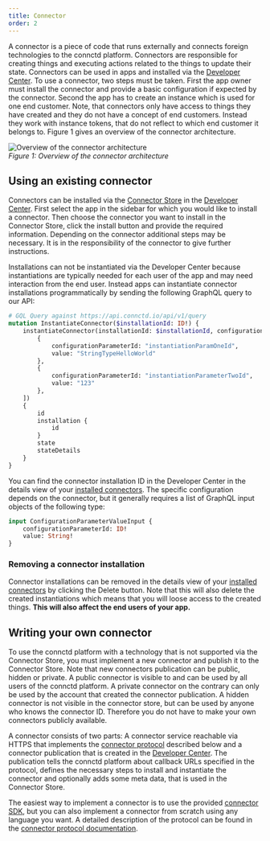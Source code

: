 ```yaml
---
title: Connector
order: 2
---
```


A connector is a piece of code that runs externally and connects foreign technologies to the connctd platform.
Connectors are responsible for creating things and executing actions related to the things to update their state.
Connectors can be used in apps and installed via the [Developer Center](https://devcenter.connctd.io/).
To use a connector, two steps must be taken.
First the app owner must install the connector and provide a basic configuration if expected by the connector.
Second the app has to create an instance which is used for one end customer.
Note, that connectors only have access to things they have created and they do not have a concept of end customers.
Instead they work with instance tokens, that do not reflect to which end customer it belongs to.
Figure 1 gives an overview of the connector architecture.

![Overview of the connector architecture](/images/AbstractView.png "Overview of the connector architecture")<br>
*Figure 1: Overview of the connector architecture*

## Using an existing connector

Connectors can be installed via the [Connector Store](https://devcenter.connctd.io/connectors/store) in the [Developer Center](https://devcenter.connctd.io/).
First select the app in the sidebar for which you would like to install a connector.
Then choose the connector you want to install in the Connector Store, click the install button and provide the required information.
Depending on the connector additional steps may be necessary.
It is in the responsibility of the connector to give further instructions.

Installations can not be instantiated via the Developer Center because instantiations are typically needed for each user of the app and may need interaction from the end user.
Instead apps can instantiate connector installations programmatically by sending the following GraphQL query to our API:

```graphql
# GQL Query against https://api.connctd.io/api/v1/query
mutation InstantiateConnector($installationId: ID!) {
    instantiateConnector(installationId: $installationId, configuration: [
        {
            configurationParameterId: "instantiationParamOneId",
            value: "StringTypeHelloWorld"
        },
        {
            configurationParameterId: "instantiationParameterTwoId",
            value: "123"
        },
    ]) 
    {
        id
        installation {
            id
        }
        state
        stateDetails
    }
}
```

You can find the connector installation ID in the Developer Center in the details view of your [installed connectors](https://devcenter.connctd.io/connectors).
The specific configuration depends on the connector, but it generally requires a list of GraphQL input objects of the following type:

```graphql
input ConfigurationParameterValueInput {
	configurationParameterId: ID!
	value: String!
}
```

### Removing a connector installation

Connector installations can be removed in the details view of your [installed connectors](https://devcenter.connctd.io/connectors) by clicking the Delete button.
Note that this will also delete the created instantiations which means that you will loose access to the created things.
**This will also affect the end users of your app.**

## Writing your own connector

To use the connctd platform with a technology that is not supported via the Connector Store, you must implement a new connector and publish it to the Connector Store.
Note that new connectors publication can be public, hidden or private.
A public connector is visible to and can be used by all users of the connctd platform.
A private connector on the contrary can only be used by the account that created the connector publication.
A hidden connector is not visible in the connector store, but can be used by anyone who knows the connector ID.
Therefore you do not have to make your own connectors publicly available.

A connector consists of two parts: A connector service reachable via HTTPS that implements the [connector protocol](/connector/connector_protocol) described below and a connector publication that is created in the [Developer Center](https://devcenter.connctd.io/).
The publication tells the connctd platform about callback URLs specified in the protocol, defines the necessary steps to install and instantiate the connector and optionally adds some meta data, that is used in the Connector Store.

The easiest way to implement a connector is to use the provided [connector SDK](https://github.com/connctd/connector-go), but you can also implement a connector from scratch using any language you want.
A detailed description of the protocol can be found in the [connector protocol documentation](/connector/connector_protocol).
